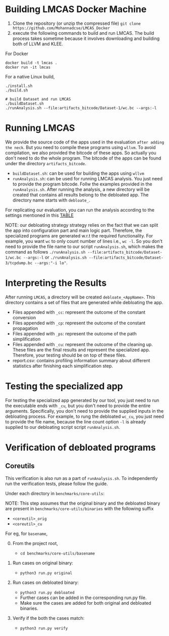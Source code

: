# Building LMCAS Docker Machine #

1. Clone the repository (or unzip the compressed file)
   `git clone https://github.com/Mohannadcse/LMCAS_Docker`
2. execute the following commands to build and run LMCAS. The build process takes sometime because it involves downloading and building both of LLVM and KLEE.

For Docker
```shell
docker build -t lmcas .
docker run -it lmcas
```

For a native Linux build,

```
./install.sh
./build.sh

# build Dataset and run LMCAS
./buildDataset.sh
./runAnalysis.sh --file:artifacts_bitcode/Dataset-1/wc.bc --args:-l
```

# Running LMCAS 
We provide the source code of the apps used in the evaluation `after adding the neck`. But you need to compile these programs using `wllvm`. To avoid compilation, we also provided the bitcode of these apps. So actually you don't need to do the whole program. The bitcode of the apps can be found under the directory `artifacts_bitcode`.

+ `buildDataset.sh`: can be used for building the apps using `wllvm`
+ `runAnalysis.sh`: can be used for running LMCAS analysis. You just need to provide the program bitcode. Follw the examples provided in the `runAnalysis.sh`. After running the analysis, a new directory will be created that contains all results belong to the debloated app. The directory name starts with `debloate_`.

For replicating our evaluation, you can run the analysis according to the settings mentioned in this [TABLE](https://sites.google.com/view/lmcas/home#h.r7u6w8uktrgc)

NOTE: our debloating strategy strategy relies on the fact that we can split the app into configuration part and main logic part. Therefore, the specialized programs are generated w.r.t the required functionality. For example, you want `wc` to only count number of lines i.e., `wc -l`. So you don't need to provide the file name to our script `runAnalysis.sh`, which makes the command as follows `./runAnalysis.sh --file:artifacts_bitcode/Dataset-1/wc.bc --args:-l` or `./runAnalysis.sh --file:artifacts_bitcode/Dataset-3/tcpdump.bc --args:"-i lo"`.

# Interpreting the Results
After running `LMCAS`, a directory will be created `debloate_<AppName>`. This directory contains a set of files that are generated while debloating the app. 

+ Files appended with `_cc`: represent the outcome of the constant conversion
+ Files appended with `_cp`: represent the outcome of the constant propagation
+ Files appended with `_ps`: represent the outcome of the path simplification
+ Files appended with `_cu`: represent the outcome of the cleaning up. These files are the final results and represent the specialized app. Therefore, your testing should be on top of these files.
+ report.csv: contains profiling information summary about different statistics after finishing each simplification step. 

# Testing the specialized app
For testing the specialized app generated by our tool, you just need to run the executable ends with `_cu`, but you don't need to provide the entire arguments. Specifically, you don't need to provide the supplied inputs in the debloating process. For example, to rung the debloated `wc_cu`, you just need to provide the file name, because the line count option `-l` is already supplied to our debloating script script `runAnalysis.sh`. 


# Verification of debloated programs

## Coreutils

This verification is also run as a part of `runAnalysis.sh`. To independently run the 
verification tests, please follow the guide.

Under each directory in `benchmarks/core-utils`:

NOTE: This step assumes that the original binary and the debloated binary are present in 
`benchmarks/core-utils/binaries` with the following suffix 
- `<coreutil>_orig`
- `<coreutil>_cu`

For eg, for `basename`,

0. From the project root, 
    - `cd benchmarks/core-utils/basename`

1. Run cases on original binary:
	- `python3 run.py original`

2. Run cases on debloated binary:
	- `python3 run.py debloated`
	- Further cases can be added in the corresponding run.py file.
	- Make sure the cases are added for both original and debloated binaries.

3. Verify if the both the cases match:
	- `python3 run.py verify`

<!-- 
4. Debloat the binary:
	- `python run.py debloat`

5. Infer more code paths that are not executed for training cases:
	- `python run.py extend_debloat heuristic_level(i.e., 1 ~ 4)`
	- Retry step 3. -->

